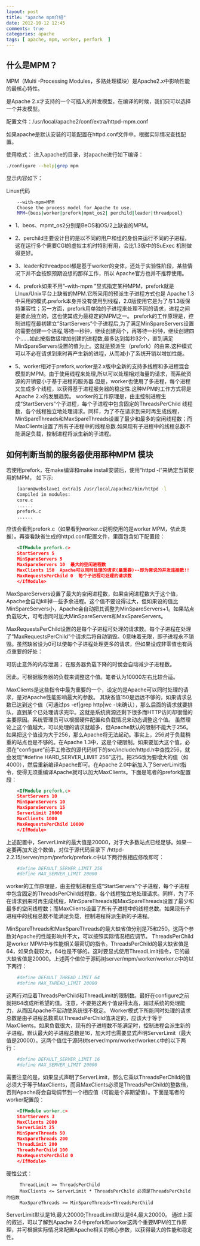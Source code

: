 ```yaml
---
layout: post
title: "apache mpm介绍"
date: 2012-10-12 12:45
comments: true
categories: apache
tags: [ apache, mpm, worker, perfork  ]
---
```

## 什么是MPM？

MPM（Multi -Processing Modules，多路处理模块）是Apache2.x中影响性能的最核心特性。

是Apache 2.x才支持的一个可插入的并发模型，在编译的时候，我们只可以选择一个并发模型。

配置文件：/usr/local/apache2/conf/extra/httpd-mpm.conf

如果apache是默认安装的可能配置在httpd.conf文件中。根据实际情况查找配置。

使用格式：
进入apache的目录，对apache进行如下编译：

```sh
./configure --help|grep mpm
```
<!--more-->

显示内容如下：

Linux代码

```sh
	--with-mpm=MPM
	Choose the process model for Apache to use.
	MPM={beos|worker|prefork|mpmt_os2| perchild|leader|threadpool}
```

* 1、beos、mpmt_os2分别是BeOS和OS/2上缺省的MPM。

* 2、perchild主要设计目的是以不同的用户和组的身份来运行不同的子进程，这在运行多个需要CGI的虚拟主机时特别有用，会比1.3版中的SuExec 机制做得更好。

* 3、leader和threadpool都是基于worker的变体，还处于实验性阶段，某些情况下并不会按照预期设想的那样工作，所以 Apache官方也并不推荐使用。

* 4、prefork如果不用“–with-mpm ”显式指定某种MPM，prefork就是LInux/Unix平台上缺省的MPM.它所采用的预派生子进程方式也是 Apache 1.3中采用的模式.prefork本身并没有使用到线程，2.0版使用它是为了与1.3版保持兼容性；另一方面，prefork用单独的子进程来处理不同的请求，进程之间是彼此独立的，这也使其成为最稳定的MPM之一。
prefork的工作原理是，控制进程在最初建立“StartServers”个子进程后,为了满足MinSpareServers设置的需要创建一个进程,等待一秒钟，继续创建两个，再等待一秒钟，继续创建四个……如此按指数级增加创建的进程数,最多达到每秒32个，直到满足MinSpareServers设置的值为止。这就是预派生（prefork）的由来.这种模式可以不必在请求到来时再产生新的进程，从而减小了系统开销以增加性能。

* 5、worker相对于prefork,worker是2.x版中全新的支持多线程和多进程混合模型的MPM。由于使用线程来处理,所以可以处理相对海量的请求，而系统资源的开销要小于基于进程的服务器.但是，worker也使用了多进程，每个进程又生成多个线程，以获得基于进程服务器的稳定性.这种MPM的工作方式将是Apache 2.x的发展趋势。
worker的工作原理是，由主控制进程生成“StartServers”个子进程，每个子进程中包含固定的ThreadsPerChild 线程数，各个线程独立地处理请求。同样，为了不在请求到来时再生成线程，MinSpareThreads和MaxSpareThreads设置了最少和最多的空闲线程数；而MaxClients设置了所有子进程中的线程总数.如果现有子进程中的线程总数不能满足负载，控制进程将派生新的子进程。

## 如何判断当前的服务器使用那种MPM 模块
若使用prefork，在make编译和make install安装后，使用“httpd -l”来确定当前使用的MPM，
如下示:

```sh
	[aaron@webslave1 extra]$ /usr/local/apache2/bin/httpd -l
	Compiled in modules:
	core.c
	......
	prefork.c
	......
```
应该会看到prefork.c（如果看到worker.c说明使用的是worker MPM，依此类推）。再查看缺省生成的httpd.conf配置文件，里面包含如下配置段：

``` xml
	<IfModule prefork.c>
	StartServers 5
	MinSpareServers 5
	MaxSpareServers 10  最大的空闲进程数
	MaxClients 150  Apache可以同时处理的请求(最重要)--即为常说的并发连接数!!
	MaxRequestsPerChild 0  每个子进程可处理的请求数
	</IfModule>
```

MaxSpareServers设置了最大的空闲进程数，如果空闲进程数大于这个值，Apache会自动kill掉一些多余进程。这个值不要设得过大，但如果设的值比MinSpareServers小，Apache会自动把其调整为MinSpareServers+1。如果站点负载较大，可考虑同时加大MinSpareServers和MaxSpareServers。

MaxRequestsPerChild设置的是每个子进程可处理的请求数。每个子进程在处理了“MaxRequestsPerChild”个请求后将自动销毁。0意味着无限，即子进程永不销毁。虽然缺省设为0可以使每个子进程处理更多的请求，但如果设成非零值也有两点重要的好处：

可防止意外的内存泄漏；
在服务器负载下降的时侯会自动减少子进程数。

因此，可根据服务器的负载来调整这个值。笔者认为10000左右比较合适。

MaxClients是这些指令中最为重要的一个，设定的是Apache可以同时处理的请求，是对Apache性能影响最大的参数。
其缺省值150是远远不够的，如果请求总数已达到这个值（可通过ps -ef|grep http|wc -l来确认），那么后面的请求就要排队，直到某个已处理请求完毕。这就是系统资源还剩下很多而HTTP访问却很慢的主要原因。系统管理员可以根据硬件配置和负载情况来动态调整这个值。
虽然理论上这个值越大，可以处理的请求就越多，但Apache默认的限制不能大于256。如果把这个值设为大于256，那么Apache将无法起动。事实上，256对于负载稍重的站点也是不够的。在Apache 1.3中，这是个硬限制。如果要加大这个值，必须在“configure”前手工修改的源代码树下的src/include/httpd.h中查找256，就会发现“#define HARD_SERVER_LIMIT 256”这行。把256改为要增大的值（如4000），然后重新编译Apache即可。在Apache 2.0中新加入了ServerLimit指令，使得无须重编译Apache就可以加大MaxClients。下面是笔者的prefork配置段：

```xml
	<IfModule prefork.c>
	StartServers 10
	MinSpareServers 10
	MaxSpareServers 15
	ServerLimit 20000
	MaxClients 1000
	MaxRequestsPerChild 10000
	</IfModule>
```

上述配置中，ServerLimit的最大值是20000，对于大多数站点已经足够。如果一定要再加大这个数值，对位于源代码目录下
/httpd-2.2.15/server/mpm/prefork/prefork.c中以下两行做相应修改即可：

```sh
	#define DEFAULT_SERVER_LIMIT 256
	#define MAX_SERVER_LIMIT 20000
```
worker的工作原理是，由主控制进程生成“StartServers”个子进程，每个子进程中包含固定的ThreadsPerChild线程数，各个线程独立地处理请求。同样，为了不在请求到来时再生成线程，MinSpareThreads和MaxSpareThreads设置了最少和最多的空闲线程数；而MaxClients设置了所有子进程中的线程总数。如果现有子进程中的线程总数不能满足负载，控制进程将派生新的子进程。

MinSpareThreads和MaxSpareThreads的最大缺省值分别是75和250。这两个参数对Apache的性能影响并不大，可以按照实际情况相应调节。
ThreadsPerChild是worker MPM中与性能相关最密切的指令。ThreadsPerChild的最大缺省值是64，如果负载较大，64也是不够的。这时要显式使用ThreadLimit指令，它的最大缺省值是20000。上述两个值位于源码树server/mpm/worker/worker.c中的以下两行：

```sh
	#define DEFAULT_THREAD_LIMIT 64
	#define MAX_THREAD_LIMIT 20000
```
这两行对应着ThreadsPerChild和ThreadLimit的限制数。最好在configure之前就把64改成所希望的值。注意，不要把这两个值设得太高，超过系统的处理能力，从而因Apache不起动使系统很不稳定。
Worker模式下所能同时处理的请求总数是由子进程总数乘以ThreadsPerChild值决定的，应该大于等于MaxClients。如果负载很大，现有的子进程数不能满足时，控制进程会派生新的子进程。默认最大的子进程总数是16，加大时也需要显式声明ServerLimit（最大值是20000）。这两个值位于源码树server/mpm/worker/worker.c中的以下两行：

```sh
	#define DEFAULT_SERVER_LIMIT 16
	#define MAX_SERVER_LIMIT 20000
```
需要注意的是，如果显式声明了ServerLimit，那么它乘以ThreadsPerChild的值必须大于等于MaxClients，而且MaxClients必须是ThreadsPerChild的整数倍，否则Apache将会自动调节到一个相应值（可能是个非期望值）。下面是笔者的worker配置段：

```xml
	<IfModule worker.c>
	StartServers 3
	MaxClients 2000
	ServerLimit 25
	MinSpareThreads 50
	MaxSpareThreads 200
	ThreadLimit 200
	ThreadsPerChild 100
	MaxRequestsPerChild 0
	</IfModule>
```
硬性公式：

```shell
     ThreadLimit >= ThreadsPerChild
     MaxClients <= ServerLimit * ThreadsPerChild 必须是ThreadsPerChild的倍数
     MaxSpareThreads >= MinSpareThreads+ThreadsPerChild
```
ServerLimit默认是16,最大20000;ThreadLimit默认是64,最大20000。
通过上面的叙述，可以了解到Apache 2.0中prefork和worker这两个重要MPM的工作原理，并可根据实际情况来配置Apache相关的核心参数，以获得最大的性能和稳定性。